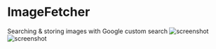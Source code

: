 # ImageFetcher
Searching & storing images with Google custom search
![screenshot](https://drive.google.com/open?id=0B9Y9k84JeltzTF9KYVdvZFdla2M)
![screenshot](https://drive.google.com/open?id=0B9Y9k84JeltzSDA3RTJWbG5FdDQ)
